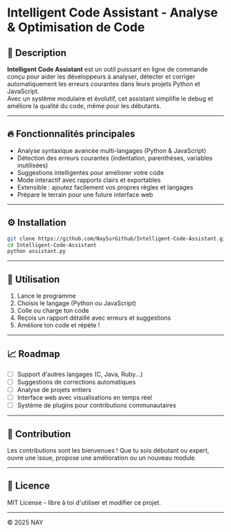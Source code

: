 # Intelligent Code Assistant - Analyse & Optimisation de Code  
  
## 🚀 Description  
  
**Intelligent Code Assistant** est un outil puissant en ligne de commande conçu pour aider les développeurs à analyser, détecter et corriger automatiquement les erreurs courantes dans leurs projets Python et JavaScript.    
Avec un système modulaire et évolutif, cet assistant simplifie le debug et améliore la qualité du code, même pour les débutants.  
  
---  
  
## 🔥 Fonctionnalités principales  
  
- Analyse syntaxique avancée multi-langages (Python & JavaScript)    
- Détection des erreurs courantes (indentation, parenthèses, variables inutilisées)    
- Suggestions intelligentes pour améliorer votre code    
- Mode interactif avec rapports clairs et exportables    
- Extensible : ajoutez facilement vos propres règles et langages    
- Prépare le terrain pour une future interface web  
  
---  
  
## ⚙️ Installation  
  
```bash  
git clone https://github.com/NaySurGithub/Intelligent-Code-Assistant.git  
cd Intelligent-Code-Assistant  
python assistant.py  
```  
  
---  
  
## 🎯 Utilisation  
  
1. Lance le programme    
2. Choisis le langage (Python ou JavaScript)    
3. Colle ou charge ton code    
4. Reçois un rapport détaillé avec erreurs et suggestions    
5. Améliore ton code et répète !  
  
---  
  
## 📈 Roadmap  
  
- [ ] Support d'autres langages (C, Java, Ruby...)    
- [ ] Suggestions de corrections automatiques    
- [ ] Analyse de projets entiers    
- [ ] Interface web avec visualisations en temps réel    
- [ ] Système de plugins pour contributions communautaires  
  
---  
  
## 🤝 Contribution  
  
Les contributions sont les bienvenues ! Que tu sois débutant ou expert, ouvre une issue, propose une amélioration ou un nouveau module.  
  
---  
  
## 📄 Licence  
  
MIT License - libre à toi d'utiliser et modifier ce projet.  
  
---  
  
© 2025 NAY
